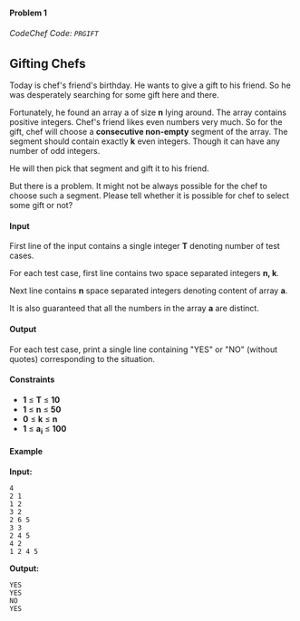 #### Problem 1
###### CodeChef Code: `PRGIFT`
## Gifting Chefs

Today is chef's friend's birthday. He wants to give a gift to his friend. So he was desperately searching for some gift here and there. 

Fortunately, he found an array a of size **n** lying around. The array contains positive integers. Chef's friend likes even numbers very much. So for the gift, chef will choose a **consecutive non-empty** segment of the array. The segment should contain exactly **k** even integers. Though it can have any number of odd integers.  

He will then pick that segment and gift it to his friend. 

But there is a problem. It might not be always possible for the chef to choose such a segment. Please tell whether it is possible for chef to select some gift or not?

#### Input

First line of the input contains a single integer **T** denoting number of test cases.

For each test case, first line contains two space separated integers **n, k**.

Next line contains **n** space separated integers denoting content of array **a**.

It is also guaranteed that all the numbers in the array **a** are distinct.

#### Output

For each test case, print a single line containing "YES" or "NO" (without quotes) corresponding to the situation.

#### Constraints

- **1** ≤ **T** ≤ **10**
- **1** ≤ **n** ≤ **50**
- **0** ≤ **k** ≤ **n**
- **1** ≤ **a<sub>i</sub>** ≤ **100**

#### Example

**Input:**  

    4
    2 1
    1 2
    3 2
    2 6 5
    3 3
    2 4 5
    4 2
    1 2 4 5

**Output:**  

    YES
    YES
    NO
    YES

